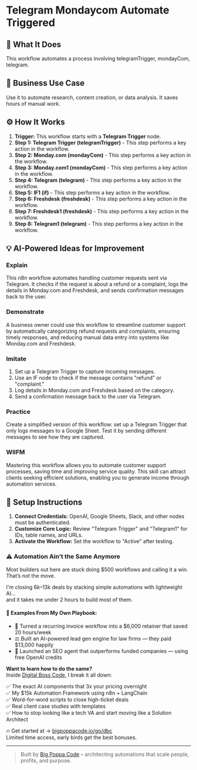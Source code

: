 # Telegram Mondaycom Automate Triggered

## 🚀 What It Does
This workflow automates a process involving telegramTrigger, mondayCom, telegram.

## 💼 Business Use Case
Use it to automate research, content creation, or data analysis. It saves hours of manual work.

## ⚙️ How It Works
1.  **Trigger:** This workflow starts with a **Telegram Trigger** node.
2. **Step 1: Telegram Trigger (telegramTrigger)** - This step performs a key action in the workflow.
3. **Step 2: Monday.com (mondayCom)** - This step performs a key action in the workflow.
4. **Step 3: Monday.com1 (mondayCom)** - This step performs a key action in the workflow.
5. **Step 4: Telegram (telegram)** - This step performs a key action in the workflow.
6. **Step 5: IF1 (if)** - This step performs a key action in the workflow.
7. **Step 6: Freshdesk (freshdesk)** - This step performs a key action in the workflow.
8. **Step 7: Freshdesk1 (freshdesk)** - This step performs a key action in the workflow.
9. **Step 8: Telegram1 (telegram)** - This step performs a key action in the workflow.

## 💡 AI-Powered Ideas for Improvement
### Explain
This n8n workflow automates handling customer requests sent via Telegram. It checks if the request is about a refund or a complaint, logs the details in Monday.com and Freshdesk, and sends confirmation messages back to the user.

### Demonstrate
A business owner could use this workflow to streamline customer support by automatically categorizing refund requests and complaints, ensuring timely responses, and reducing manual data entry into systems like Monday.com and Freshdesk.

### Imitate
1. Set up a Telegram Trigger to capture incoming messages.
2. Use an IF node to check if the message contains "refund" or "complaint."
3. Log details in Monday.com and Freshdesk based on the category.
4. Send a confirmation message back to the user via Telegram.

### Practice
Create a simplified version of this workflow: set up a Telegram Trigger that only logs messages to a Google Sheet. Test it by sending different messages to see how they are captured.

### WIIFM
Mastering this workflow allows you to automate customer support processes, saving time and improving service quality. This skill can attract clients seeking efficient solutions, enabling you to generate income through automation services.

## 🔧 Setup Instructions
1. **Connect Credentials:** OpenAI, Google Sheets, Slack, and other nodes must be authenticated.
2. **Customize Core Logic:** Review "Telegram Trigger" and "Telegram1" for IDs, table names, and URLs.
3. **Activate the Workflow:** Set the workflow to "Active" after testing.

### ⚠️ Automation Ain’t the Same Anymore

Most builders out here are stuck doing $500 workflows and calling it a win.  
That’s not the move.  

I'm closing $6k–$13k deals by stacking simple automations with lightweight AI...  
and it takes me under 2 hours to build most of them.

#### 🧠 Examples From My Own Playbook:
- 🔁 Turned a recurring invoice workflow into a $6,000 retainer that saved 20 hours/week  
- ⚖️ Built an AI-powered lead gen engine for law firms — they paid $13,000 happily  
- 🚀 Launched an SEO agent that outperforms funded companies — using free OpenAI credits  

**Want to learn how to do the same?**  
Inside [Digital Boss Code](https://bigpoppacode.io/go/dbc), I break it all down:

✅ The exact AI components that 3x your pricing overnight  
✅ My $15k Automation Framework using n8n + LangChain  
✅ Word-for-word scripts to close high-ticket deals  
✅ Real client case studies with templates  
✅ How to stop looking like a tech VA and start moving like a Solution Architect  

🔥 Get started at → [bigpoppacode.io/go/dbc](https://bigpoppacode.io/go/dbc)  
Limited time access, early birds get the best bonuses.

---
> Built by [Big Poppa Code](https://bigpoppacode.io) – architecting automations that scale people, profits, and purpose.
